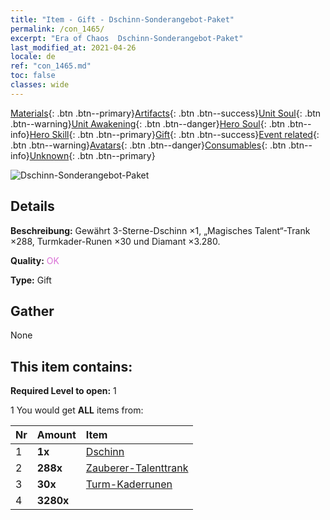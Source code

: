 ```yaml
---
title: "Item - Gift - Dschinn-Sonderangebot-Paket"
permalink: /con_1465/
excerpt: "Era of Chaos  Dschinn-Sonderangebot-Paket"
last_modified_at: 2021-04-26
locale: de
ref: "con_1465.md"
toc: false
classes: wide
---
```

 [Materials](/ItemsDE/){: .btn .btn--primary}[Artifacts](/ItemsDE/Artifacts/){: .btn .btn--success}[Unit Soul](/ItemsDE/UnitSoul/){: .btn .btn--warning}[Unit Awakening](/ItemsDE/UnitAwakening/){: .btn .btn--danger}[Hero Soul](/ItemsDE/HeroSoul/){: .btn .btn--info}[Hero Skill](/ItemsDE/HeroSkill/){: .btn .btn--primary}[Gift](/ItemsDE/Gift/){: .btn .btn--success}[Event related](/ItemsDE/Events/){: .btn .btn--warning}[Avatars](/ItemsDE/Avatars/){: .btn .btn--danger}[Consumables](/ItemsDE/Consumables/){: .btn .btn--info}[Unknown](/ItemsDE/Unknown/){: .btn .btn--primary}

 ![Dschinn-Sonderangebot-Paket](/images/t/i_907079.png)

## Details
 **Beschreibung:** Gewährt 3-Sterne-Dschinn ×1, „Magisches Talent“-Trank ×288, Turmkader-Runen ×30 und Diamant ×3.280.

 **Quality:** <span style="color: #DA70D6">OK</span>

 **Type:** Gift

## Gather

  None

## This item contains:

 **Required Level to open:** 1

 1 You would get **ALL** items  from:

  | Nr | Amount |     Item    |
  |:---|:-------|:------------|
  | 1 |  **1x** | [Dschinn](/de/units/Genie/) |  | 
  | 2 |  **288x** | [Zauberer-Talenttrank](/ItemsDE/con_790/) |  | 
  | 3 |  **30x** | [Turm-Kaderrunen](/ItemsDE/con_785/) |  | 
  | 4 |  **3280x** | <i class="fas fa-gem"/> |  | 
